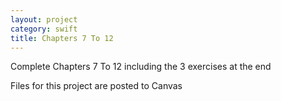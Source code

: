 ```yaml
---
layout: project
category: swift
title: Chapters 7 To 12
---
```


Complete Chapters 7 To 12 including the 3 exercises at the end

Files for this project are posted to Canvas
